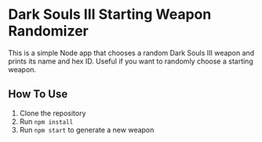 # Dark Souls III Starting Weapon Randomizer
 
This is a simple Node app that chooses a random Dark Souls III weapon and prints its name and hex ID. Useful if you want to randomly choose a starting weapon.

## How To Use
1. Clone the repository
2. Run `npm install`
3. Run `npm start` to generate a new weapon
